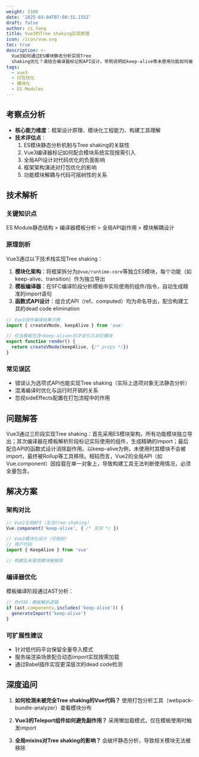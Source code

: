 ```yaml
---
weight: 2100
date: '2025-03-04T07:00:31.155Z'
draft: false
author: zi.Yang
title: Vue3的Tree shaking实现原理
icon: /icon/vue.svg
toc: true
description: >-
  Vue3如何通过ES模块静态分析实现Tree
  shaking优化？请结合编译器标记和API设计，举例说明如keep-alive等未使用功能如何被自动移除，并对比Vue2的全局API设计对此优化的阻碍。
tags:
  - vue3
  - 打包优化
  - 模块化
  - ES Modules
---
```




## 考察点分析

- **核心能力维度**：框架设计原理、模块化工程能力、构建工具理解
- **技术评估点**：
  1. ES模块静态分析机制与Tree shaking的关联性
  2. Vue3编译器标记如何配合模块系统实现按需引入
  3. 全局API设计对代码优化的负面影响
  4. 框架架构演进对打包优化的影响
  5. 功能模块解耦与代码可摇树性的关系

## 技术解析

### 关键知识点

ES Module静态结构 > 编译器模板分析 > 全局API副作用 > 模块解耦设计

### 原理剖析

Vue3通过以下技术栈实现Tree shaking：

1. **模块化架构**：将框架拆分为`@vue/runtime-core`等独立ES模块，每个功能（如keep-alive、transition）作为独立导出
2. **模板编译器**：在SFC编译阶段分析模板中实际使用的组件/指令，自动生成精准的import语句
3. **函数式API设计**：组合式API（ref、computed）均为命名导出，配合构建工具的dead code elimination

```javascript
// Vue3组件编译结果示例
import { createVNode, keepAlive } from 'vue'

// 仅当模板包含<keep-alive>时才会引入对应模块
export function render() {
  return createVNode(keepAlive, {/* props */})
}
```

### 常见误区

- 错误认为选项式API也能实现Tree shaking（实际上选项对象无法静态分析）
- 混淆编译时优化与运行时开销的关系
- 忽视sideEffects配置在打包流程中的作用

## 问题解答

Vue3通过三阶段实现Tree shaking：首先采用ES模块架构，所有功能模块独立导出；其次编译器在模板解析阶段标记实际使用的组件，生成精确的import；最后配合API的函数式设计消除副作用。以keep-alive为例，未使用时其模块不会被import，最终被Rollup等工具移除。相较而言，Vue2的全局API（如Vue.component）因挂载在单一对象上，导致构建工具无法判断使用情况，必须全量包含。

## 解决方案

### 架构对比

```javascript
// Vue2全局API（无法tree-shaking）
Vue.component('keep-alive', { /* 实现 */ })

// Vue3模块化设计（可摇树）
// 用户代码
import { KeepAlive } from 'vue'

// 构建后未使用模块被移除
```

### 编译器优化

模板编译阶段通过AST分析：

```typescript
// 伪代码：模板解析逻辑
if (ast.components.includes('keep-alive')) {
  generateImport('keep-alive')
}
```

### 可扩展性建议

- 针对低代码平台保留全量导入模式
- 服务端渲染场景配合动态import实现按需加载
- 通过Babel插件实现更深层次的dead code检测

## 深度追问

1. **如何检测未被完全Tree shaking的Vue代码？**
   使用打包分析工具（webpack-bundle-analyzer）查看模块分布

2. **Vue3的Teleport组件如何避免副作用？**
   采用懒加载模式，仅在模板使用时触发import

3. **全局mixins对Tree shaking的影响？**
   会破坏静态分析，导致相关模块无法被移除
